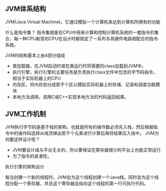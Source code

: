 JVM体系结构
-------------
JVM(Java Virtual Machine)，它通过模拟一个计算机来达到计算机所拥有的功能

什么是指令集？
指令集就是在CPU中用来计算和控制计算机系统的一套指令的集合，每一种CPU新型的CPU在设计时都规定了一系列与其硬件电路相配合的指令系统。

JVM的结构基本上由4部分组成
* 类加载器，在JVM启动时或在类运行时将需要的class加载到JVM中。
* 执行引擎，执行引擎的主要任务是负责执行class文件中包含的字节码指令，相当于实际机器上的CPU
* 内存区，将内存划分成若干个区以模拟实际机器上的存储、记录和调度功能模块
* 本地方法调用，调用C或C++实现本地方法的代码返回结果。

JVM工作机制
----------
JVM执行字节码是基于栈的架构，也就是所有的操作数必须先入栈，然后根据指令中的操作码选择从栈顶弹出若干个元素进行计算后再将结果压入栈中。
JVM为何要这样设计呢？
* JVM要设计成与平台无关的，所以要保证在寄存器很少的平台上也能正常运行
*  为了指令的紧凑性。

执行引擎的架构设计

每当创建一个新的线程时，JVM会为这个线程创建一个Java栈，同时会为这个线程分配一个寄存器，并且这个寄存器会指向这个线程的第一行可执行代码。
